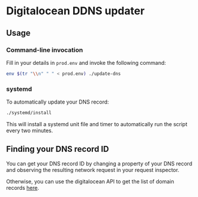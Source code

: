 # Digitalocean DDNS updater

## Usage

### Command-line invocation

Fill in your details in `prod.env` and invoke the following command:

```bash
env $(tr "\\n" " " < prod.env) ./update-dns
```

### systemd

To automatically update your DNS record:

```bash
./systemd/install
```

This will install a systemd unit file and timer to automatically run the script every two minutes.

## Finding your DNS record ID

You can get your DNS record ID by changing a property of your DNS record and observing the resulting network request in your request inspector.

Otherwise, you can use the digitalocean API to get the list of domain records [here](https://developers.digitalocean.com/documentation/v2/#list-all-domain-records).
